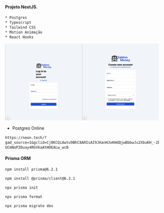 #### Projeto NextJS.
    * Postgres
    * Typescript
    * Tailwind CSS
    * Motion Animação
    * React Hooks


<img src="./screens/page1.png" alt="">

* Postgres Online
``` 
https://neon.tech/?gad_source=1&gclid=Cj0KCQiAwtu9BhC8ARIsAI9JHanHJoKHdQjwBbbwJu2XbuKH_-2bVUMbR7pNkf-UCmNoPZ0uay4RGVkaAtHOEALw_wcB
```

#### Prisma ORM

```  
npm install prisma@6.2.1
```

```
npm install @prisma/client@6.2.1
```

```
npx prisma init
```

```
npx prisma format
```

```
npx prisma migrate dev
```
